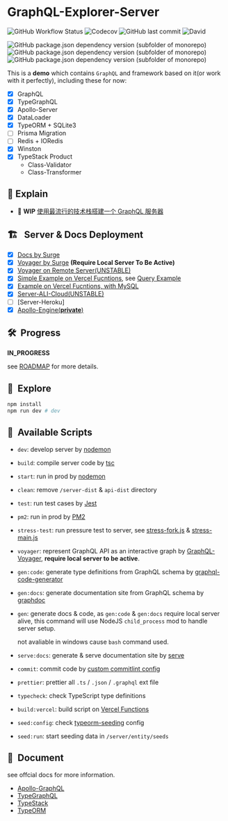 # GraphQL-Explorer-Server

![GitHub Workflow Status](https://img.shields.io/github/workflow/status/linbudu599/GraphQL-Explorer-Server/GraphQL-Explorer-Server)
![Codecov](https://img.shields.io/codecov/c/github/linbudu599/GraphQL-Explorer-Server)
![GitHub last commit](https://img.shields.io/github/last-commit/linbudu599/GraphQL-Explorer-Server)
![David](https://img.shields.io/david/dev/linbudu599/GraphQL-Explorer-Server?label=dependencies)

![GitHub package.json dependency version (subfolder of monorepo)](https://img.shields.io/github/package-json/dependency-version/linbudu599/GraphQL-Explorer/graphql)
![GitHub package.json dependency version (subfolder of monorepo)](https://img.shields.io/github/package-json/dependency-version/linbudu599/GraphQL-Explorer/type-graphql)
![GitHub package.json dependency version (subfolder of monorepo)](https://img.shields.io/github/package-json/dependency-version/linbudu599/GraphQL-Explorer/apollo-server)

This is a **demo** which contains `GraphQL` and framework based on it(or work with it perfectly), including these for now:

- [x] GraphQL
- [x] TypeGraphQL
- [x] Apollo-Server
- [x] DataLoader
- [x] TypeORM + SQLite3
- [ ] Prisma Migration
- [ ] Redis + IORedis
- [x] Winston
- [x] TypeStack Product
  - Class-Validator
  - Class-Transformer

## :satellite: Explain

- :construction: **WIP** [使用最流行的技术栈搭建一个 GraphQL 服务器](./docs/README.md)

## 🏗️ &nbsp; Server & Docs Deployment

- [x] [Docs by Surge](http://graphql-explorer-docs.surge.sh/)
- [x] [Voyager by Surge](http://graphql-explorer-voyager.surge.sh/) **(Require Local Server To Be Active)**
- [x] [Voyager on Remote Server(UNSTABLE)](http://voyager.linbudu.top/)
- [x] [Simple Example on Vercel Fucntions](https://graphql-faas.vercel.app/api/graphql), see [Query Example](./api/graphql/query.graphql)
- [x] [Example on Vercel Fucntions, with MySQL](https://graphql-faas.linbudu599.vercel.app/api/migrate)
- [x] [Server-ALI-Cloud(UNSTABLE)](http://47.97.183.158:4399/graphql)
- [ ] [Server-Heroku]
- [x] [Apollo-Engine(**private**)](https://studio.apollographql.com/graph/My-Graph-innqj/explorer?schemaTag=current)

## 🛠️&nbsp; Progress

**IN_PROGRESS**

see [ROADMAP](https://github.com/linbudu599/GraphQL-Explorer/issues/1) for more details.

## 🚀&nbsp; Explore

```bash
npm install
npm run dev # dev
```

## 🛵&nbsp; Available Scripts

- `dev`: develop server by [nodemon](https://github.com/remy/nodemon)
- `build`: compile server code by [tsc](https://github.com/microsoft/TypeScript)
- `start`: run in prod by [nodemon](https://github.com/remy/nodemon)
- `clean`: remove `/server-dist` & `api-dist` directory
- `test`: run test cases by [Jest](https://github.com/facebook/jest)
- `pm2`: run in prod by [PM2](https://github.com/Unitech/pm2)
- `stress-test`: run pressure test to server, see [stress-fork.js](./st-fork.js) & [stress-main.js](./st-main.js)
- `voyager`: represent GraphQL API as an interactive graph by [GraphQL-Voyager](https://github.com/APIs-guru/graphql-voyager), **require local server to be active**.
- `gen:code`: generate type definitions from GraphQL schema by [graphql-code-generator](https://github.com/dotansimha/graphql-code-generator)
- `gen:docs`: generate documentation site from GraphQL schema by [graphdoc](https://github.com/2fd/graphdoc)
- `gen`: generate docs & code, as `gen:code` & `gen:docs` require local server alive, this command will use NodeJS `child_process` mod to handle server setup.

  not avaliable in windows cause `bash` command used.

- `serve:docs`: generate & serve documentation site by [serve](https://github.com/vercel/serve)
- `commit`: commit code by [custom commitlint config](.cz-config.js)
- `prettier`: prettier all `.ts` / `.json` / `.graphql` ext file
- `typecheck`: check TypeScript type definitions
- `build:vercel`: build script on [Vercel Functions](https://vercel.com/)
- `seed:config`: check [typeorm-seeding](https://github.com/w3tecch/typeorm-seeding) config
- `seed:run`: start seeding data in `/server/entity/seeds`

## 📔&nbsp; Document

see offcial docs for more information.

- [Apollo-GraphQL](https://www.apollographql.com/docs/)
- [TypeGraphQL](https://typegraphql.com/)
- [TypeStack](https://github.com/typestack)
- [TypeORM](https://github.com/typeorm)
